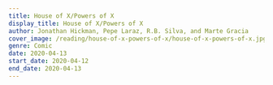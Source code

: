 ```yaml
---
title: House of X/Powers of X
display_title: House of X/Powers of X
author: Jonathan Hickman, Pepe Laraz, R.B. Silva, and Marte Gracia
cover_image: /reading/house-of-x-powers-of-x/house-of-x-powers-of-x.jpg
genre: Comic
date: 2020-04-13
start_date: 2020-04-12
end_date: 2020-04-13
---
```

